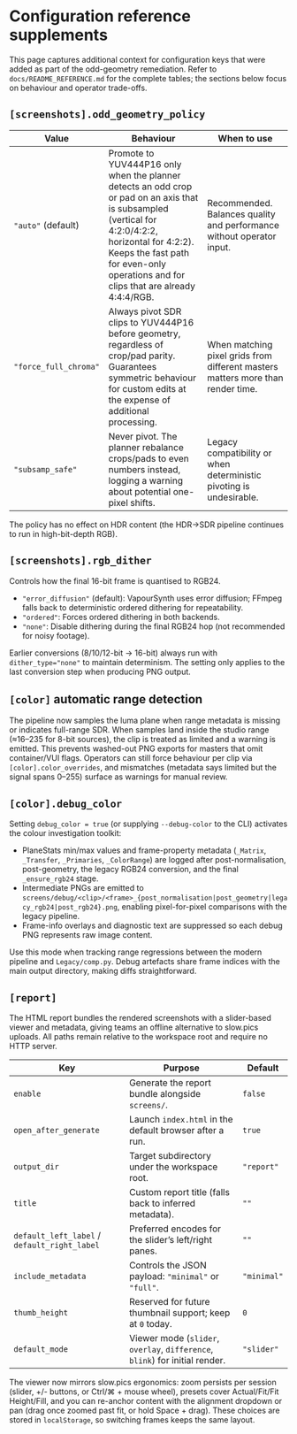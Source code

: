 # Configuration reference supplements

This page captures additional context for configuration keys that were added as
part of the odd-geometry remediation. Refer to `docs/README_REFERENCE.md` for
the complete tables; the sections below focus on behaviour and operator
trade-offs.

## `[screenshots].odd_geometry_policy`

| Value | Behaviour | When to use |
| ----- | --------- | ----------- |
| `"auto"` (default) | Promote to YUV444P16 only when the planner detects an odd crop or pad on an axis that is subsampled (vertical for 4:2:0/4:2:2, horizontal for 4:2:2). Keeps the fast path for even-only operations and for clips that are already 4:4:4/RGB. | Recommended. Balances quality and performance without operator input. |
| `"force_full_chroma"` | Always pivot SDR clips to YUV444P16 before geometry, regardless of crop/pad parity. Guarantees symmetric behaviour for custom edits at the expense of additional processing. | When matching pixel grids from different masters matters more than render time. |
| `"subsamp_safe"` | Never pivot. The planner rebalance crops/pads to even numbers instead, logging a warning about potential one-pixel shifts. | Legacy compatibility or when deterministic pivoting is undesirable. |

The policy has no effect on HDR content (the HDR→SDR pipeline continues to run in high-bit-depth RGB).

## `[screenshots].rgb_dither`

Controls how the final 16-bit frame is quantised to RGB24.

- `"error_diffusion"` (default): VapourSynth uses error diffusion; FFmpeg falls back to deterministic ordered dithering for repeatability.
- `"ordered"`: Forces ordered dithering in both backends.
- `"none"`: Disable dithering during the final RGB24 hop (not recommended for noisy footage).

Earlier conversions (8/10/12-bit → 16-bit) always run with `dither_type="none"` to maintain determinism. The setting only applies to the last conversion step when producing PNG output.

## `[color]` automatic range detection

The pipeline now samples the luma plane when range metadata is missing or indicates full-range SDR. When samples land inside the studio range (≈16–235 for 8-bit sources), the clip is treated as limited and a warning is emitted. This prevents washed-out PNG exports for masters that omit container/VUI flags. Operators can still force behaviour per clip via `[color].color_overrides`, and mismatches (metadata says limited but the signal spans 0–255) surface as warnings for manual review.

## `[color].debug_color`

Setting `debug_color = true` (or supplying `--debug-color` to the CLI) activates the colour investigation toolkit:

- PlaneStats min/max values and frame-property metadata (`_Matrix`, `_Transfer`, `_Primaries`, `_ColorRange`) are logged after post-normalisation, post-geometry, the legacy RGB24 conversion, and the final `_ensure_rgb24` stage.
- Intermediate PNGs are emitted to `screens/debug/<clip>/<frame>_{post_normalisation|post_geometry|legacy_rgb24|post_rgb24}.png`, enabling pixel-for-pixel comparisons with the legacy pipeline.
- Frame-info overlays and diagnostic text are suppressed so each debug PNG represents raw image content.

Use this mode when tracking range regressions between the modern pipeline and `Legacy/comp.py`. Debug artefacts share frame indices with the main output directory, making diffs straightforward.

## `[report]`

The HTML report bundles the rendered screenshots with a slider-based viewer and
metadata, giving teams an offline alternative to slow.pics uploads. All paths
remain relative to the workspace root and require no HTTP server.

| Key | Purpose | Default |
| --- | --- | --- |
| `enable` | Generate the report bundle alongside `screens/`. | `false` |
| `open_after_generate` | Launch `index.html` in the default browser after a run. | `true` |
| `output_dir` | Target subdirectory under the workspace root. | `"report"` |
| `title` | Custom report title (falls back to inferred metadata). | `""` |
| `default_left_label` / `default_right_label` | Preferred encodes for the slider’s left/right panes. | `""` |
| `include_metadata` | Controls the JSON payload: `"minimal"` or `"full"`. | `"minimal"` |
| `thumb_height` | Reserved for future thumbnail support; keep at `0` today. | `0` |
| `default_mode` | Viewer mode (`slider`, `overlay`, `difference`, `blink`) for initial render. | `"slider"` |

The viewer now mirrors slow.pics ergonomics: zoom persists per session (slider, +/- buttons, or Ctrl/⌘ + mouse wheel), presets cover Actual/Fit/Fit Height/Fill, and you can re-anchor content with the alignment dropdown or pan (drag once zoomed past fit, or hold Space + drag). These choices are stored in `localStorage`, so switching frames keeps the same layout.
